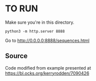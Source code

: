 # TO RUN

Make sure you're in this directory.
```
python3 -m http.server 8888
```

Go to http://0.0.0.0:8888/sequences.html

## Source

Code modified from example presented at https://bl.ocks.org/kerryrodden/7090426
